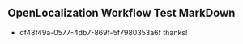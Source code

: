 ## OpenLocalization Workflow Test MarkDown
* df48f49a-0577-4db7-869f-5f7980353a6f thanks!

<!--HONumber=Sep16_HO1-->


